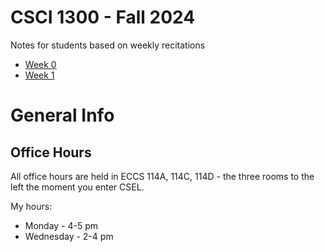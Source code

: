 # CSCI 1300 - Fall 2024

Notes for students based on weekly recitations

- [Week 0](./0_week)
- [Week 1](./1_week)

# General Info

## Office Hours

All office hours are held in ECCS 114A, 114C, 114D - the three rooms to the left the moment you enter CSEL.

My hours:
- Monday - 4-5 pm
- Wednesday - 2-4 pm
